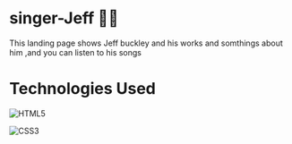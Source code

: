 # singer-Jeff 🧑‍🎤

This landing page shows Jeff buckley and his works and somthings 
about him ,and you can listen to his songs

# Technologies Used 

![HTML5](https://img.shields.io/badge/HTML5-E34F26?style=for-the-badge&logo=html5&logoColor=white)

![CSS3](https://img.shields.io/badge/css3-%231572B6.svg?style=for-the-badge&logo=css3&logoColor=white)

